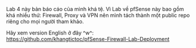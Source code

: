 Lab 4 này bản báo cáo của mình khá tệ. Vì Lab về pfSense này bao gồm khá nhiều thứ: Firewall, Proxy và VPN nên mình tách thành một public repo riêng cho mọi người tham khảo. 

Hãy xem version English ở đây ^w^: https://github.com/khangtictoc/pfSense-Firewall-Lab-Deployment
